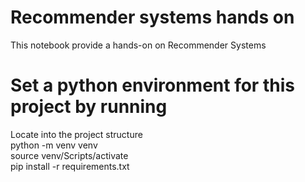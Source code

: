 # Recommender systems hands on
This notebook provide a hands-on on Recommender Systems

# Set a python environment for this project by running
Locate into the project structure  
python -m venv venv  
source venv/Scripts/activate  
pip install -r requirements.txt  
